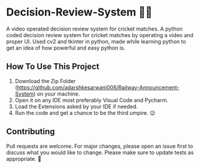 # Decision-Review-System 🏏🥇
A video operated decision review system for cricket matches. A python coded decision review system for cricket matches by operating a video and proper UI. Used cv2 and tkinter in python, made while learning python to get an idea of how powerful and easy python is.

## How To Use This Project

1. Download the Zip Folder (https://github.com/adarshkesarwani006/Railway-Announcement-System) on your machine.
2. Open it on any IDE most preferably Visual Code and Pycharm.
3. Load the Extensions asked by your IDE if needed.
4. Run the code and get a chance to be the third umpire. 😉
 
## Contributing
Pull requests are welcome. For major changes, please open an issue first to discuss what you would like to change.
Please make sure to update tests as appropriate. 🎃
